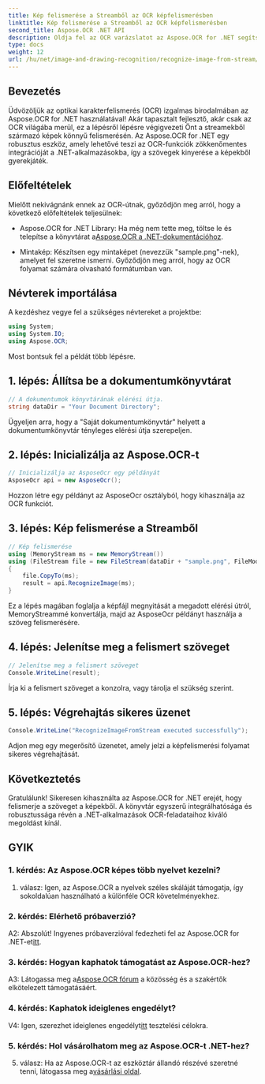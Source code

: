 ```yaml
---
title: Kép felismerése a Streamből az OCR képfelismerésben
linktitle: Kép felismerése a Streamből az OCR képfelismerésben
second_title: Aspose.OCR .NET API
description: Oldja fel az OCR varázslatot az Aspose.OCR for .NET segítségével. Könnyedén kivonhatja a szöveget a képekből. Fedezze fel az oktatóanyagot a lépésről lépésre történő útmutatásért.
type: docs
weight: 12
url: /hu/net/image-and-drawing-recognition/recognize-image-from-stream/
---
```

## Bevezetés

Üdvözöljük az optikai karakterfelismerés (OCR) izgalmas birodalmában az Aspose.OCR for .NET használatával! Akár tapasztalt fejlesztő, akár csak az OCR világába merül, ez a lépésről lépésre végigvezeti Önt a streamekből származó képek könnyű felismerésén. Az Aspose.OCR for .NET egy robusztus eszköz, amely lehetővé teszi az OCR-funkciók zökkenőmentes integrációját a .NET-alkalmazásokba, így a szövegek kinyerése a képekből gyerekjáték.

## Előfeltételek

Mielőtt nekivágnánk ennek az OCR-útnak, győződjön meg arról, hogy a következő előfeltételek teljesülnek:

-  Aspose.OCR for .NET Library: Ha még nem tette meg, töltse le és telepítse a könyvtárat a[Aspose.OCR a .NET-dokumentációhoz](https://reference.aspose.com/ocr/net/).

- Mintakép: Készítsen egy mintaképet (nevezzük "sample.png"-nek), amelyet fel szeretne ismerni. Győződjön meg arról, hogy az OCR folyamat számára olvasható formátumban van.

## Névterek importálása

A kezdéshez vegye fel a szükséges névtereket a projektbe:

```csharp
using System;
using System.IO;
using Aspose.OCR;
```

Most bontsuk fel a példát több lépésre.

## 1. lépés: Állítsa be a dokumentumkönyvtárat

```csharp
// A dokumentumok könyvtárának elérési útja.
string dataDir = "Your Document Directory";
```

Ügyeljen arra, hogy a "Saját dokumentumkönyvtár" helyett a dokumentumkönyvtár tényleges elérési útja szerepeljen.

## 2. lépés: Inicializálja az Aspose.OCR-t

```csharp
// Inicializálja az AsposeOcr egy példányát
AsposeOcr api = new AsposeOcr();
```

Hozzon létre egy példányt az AsposeOcr osztályból, hogy kihasználja az OCR funkciót.

## 3. lépés: Kép felismerése a Streamből

```csharp
// Kép felismerése
using (MemoryStream ms = new MemoryStream())
using (FileStream file = new FileStream(dataDir + "sample.png", FileMode.Open, FileAccess.Read))
{
    file.CopyTo(ms);
    result = api.RecognizeImage(ms);
}
```

Ez a lépés magában foglalja a képfájl megnyitását a megadott elérési útról, MemoryStreammé konvertálja, majd az AsposeOcr példányt használja a szöveg felismerésére.

## 4. lépés: Jelenítse meg a felismert szöveget

```csharp
// Jelenítse meg a felismert szöveget
Console.WriteLine(result);
```

Írja ki a felismert szöveget a konzolra, vagy tárolja el szükség szerint.

## 5. lépés: Végrehajtás sikeres üzenet

```csharp
Console.WriteLine("RecognizeImageFromStream executed successfully");
```

Adjon meg egy megerősítő üzenetet, amely jelzi a képfelismerési folyamat sikeres végrehajtását.

## Következtetés

Gratulálunk! Sikeresen kihasználta az Aspose.OCR for .NET erejét, hogy felismerje a szöveget a képekből. A könyvtár egyszerű integrálhatósága és robusztussága révén a .NET-alkalmazások OCR-feladataihoz kiváló megoldást kínál.

## GYIK

### 1. kérdés: Az Aspose.OCR képes több nyelvet kezelni?

1. válasz: Igen, az Aspose.OCR a nyelvek széles skáláját támogatja, így sokoldalúan használható a különféle OCR követelményekhez.

### 2. kérdés: Elérhető próbaverzió?

 A2: Abszolút! Ingyenes próbaverzióval fedezheti fel az Aspose.OCR for .NET-et[itt](https://releases.aspose.com/).

### 3. kérdés: Hogyan kaphatok támogatást az Aspose.OCR-hez?

 A3: Látogassa meg a[Aspose.OCR fórum](https://forum.aspose.com/c/ocr/16) a közösség és a szakértők elkötelezett támogatásáért.

### 4. kérdés: Kaphatok ideiglenes engedélyt?

 V4: Igen, szerezhet ideiglenes engedélyt[itt](https://purchase.aspose.com/temporary-license/) tesztelési célokra.

### 5. kérdés: Hol vásárolhatom meg az Aspose.OCR-t .NET-hez?

 5. válasz: Ha az Aspose.OCR-t az eszköztár állandó részévé szeretné tenni, látogassa meg a[vásárlási oldal](https://purchase.aspose.com/buy).